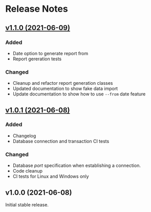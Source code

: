 # Release Notes

## [v1.1.0 (2021-06-09)](https://github.com/Thavarshan/otrium/compare/v1.0.1...v1.1.0)

### Added

- Date option to generate report from
- Report gereration tests

### Changed

- Cleanup and refactor report generation classes
- Updated documentation to show fake data import
- Update documentation to show how to use `--from` date feature

## [v1.0.1 (2021-06-08)](https://github.com/Thavarshan/otrium/compare/v1.0.0...v1.0.1)

### Added

- Changelog
- Database connection and transaction CI tests

### Changed

- Database *port* specification when establishing a connection.
- Code cleanup
- CI tests for Linux and Windows only

## v1.0.0 (2021-06-08)

Initial stable release.
